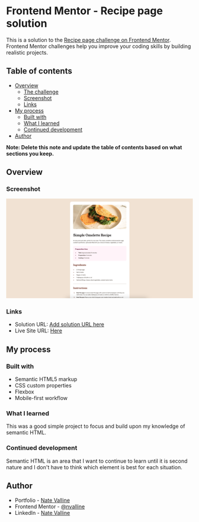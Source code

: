 # Frontend Mentor - Recipe page solution

This is a solution to the [Recipe page challenge on Frontend Mentor](https://www.frontendmentor.io/challenges/recipe-page-KiTsR8QQKm). Frontend Mentor challenges help you improve your coding skills by building realistic projects.

## Table of contents

- [Overview](#overview)
  - [The challenge](#the-challenge)
  - [Screenshot](#screenshot)
  - [Links](#links)
- [My process](#my-process)
  - [Built with](#built-with)
  - [What I learned](#what-i-learned)
  - [Continued development](#continued-development)
- [Author](#author)

**Note: Delete this note and update the table of contents based on what sections you keep.**

## Overview

### Screenshot

![Recipe Page Screenshot](./design/screenshot.png)

### Links

- Solution URL: [Add solution URL here](https://your-solution-url.com)
- Live Site URL: [Here](https://nv-recipe-page.netlify.app/)

## My process

### Built with

- Semantic HTML5 markup
- CSS custom properties
- Flexbox
- Mobile-first workflow

### What I learned

This was a good simple project to focus and build upon my knowledge of semantic HTML.

### Continued development

Semantic HTML is an area that I want to continue to learn until it is second nature and I don't have to think which element is best for each situation.

## Author

- Portfolio - [Nate Valline](https://natevalline.dev)
- Frontend Mentor - [@nvalline](https://www.frontendmentor.io/profile/nvalline)
- LinkedIn - [Nate Valline](https://www.linkedin.com/in/nvalline)
